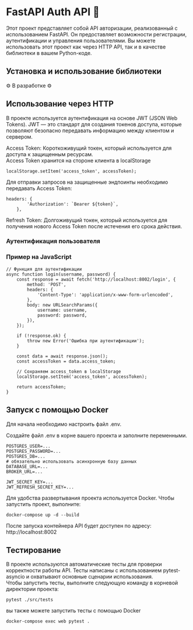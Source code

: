 # FastAPI Auth API 🔑

Этот проект представляет собой API авторизации, реализованный с использованием FastAPI. Он предоставляет возможности регистрации, аутентификации и управления пользователями. Вы можете использовать этот проект как через HTTP API, так и в качестве библиотеки в вашем Python-коде.

## Установка и использование библиотеки 

:gear:  В разработке :gear:

## Использование через HTTP

В проекте используется аутентификация на основе JWT (JSON Web Tokens). JWT — это стандарт для создания токенов доступа, которые позволяют безопасно передавать информацию между клиентом и сервером.

Access Token: Короткоживущий токен, который используется для доступа к защищенным ресурсам.  
Access Token хранится на стороне клиента в localStorage
```
localStorage.setItem('access_token', accessToken);
```

Для отправки запросов на защищенные эндпоинты необходимо передавать Access Token:
```
headers: {
        'Authorization': `Bearer ${token}`,
    },
```

Refresh Token: Долгоживущий токен, который используется для получения нового Access Token после истечения его срока действия.

### Аутентификация пользователя

### Пример на JavaScript
```
// Функция для аутентификации
async function login(username, password) {
    const response = await fetch('http://localhost:8002/login', {
        method: 'POST',
        headers: {
            'Content-Type': 'application/x-www-form-urlencoded',
        },
        body: new URLSearchParams({
            username: username,
            password: password,
        }),
    });

    if (!response.ok) {
        throw new Error('Ошибка при аутентификации');
    }

    const data = await response.json();
    const accessToken = data.access_token;

    // Сохраняем access_token в localStorage
    localStorage.setItem('access_token', accessToken);

    return accessToken;
}
```

## Запуск с помощью Docker
Для начала необходимо настроить файл .env. 

Создайте файл .env в корне вашего проекта и заполните переменными.
```
POSTGRES_USER=...
POSTGRES_PASSWORD=...
POSTGRES_DB=...
# обязательно использовать асинхронную базу данных
DATABASE_URL=...
BROKER_URL=...

JWT_SECRET_KEY=...
JWT_REFRESH_SECRET_KEY=...
```
Для удобства развертывания проекта используется Docker. Чтобы запустить проект, выполните:
```
docker-compose up -d --build
```
После запуска контейнера API будет доступен по адресу: http://localhost:8002

## Тестирование
В проекте используются автоматические тесты для проверки корректности работы API. Тесты написаны с использованием pytest-asyncio и охватывают основные сценарии использования.  
Чтобы запустить тесты, выполните следующую команду в корневой директории проекта:
```
pytest ./src/tests
```
вы также можете запустить тесты с помощью Docker
```
docker-compose exec web pytest .
```
